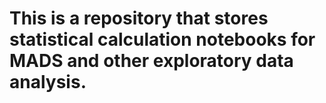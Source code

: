 # This is a repository that stores statistical calculation notebooks for MADS and other exploratory data analysis. 
